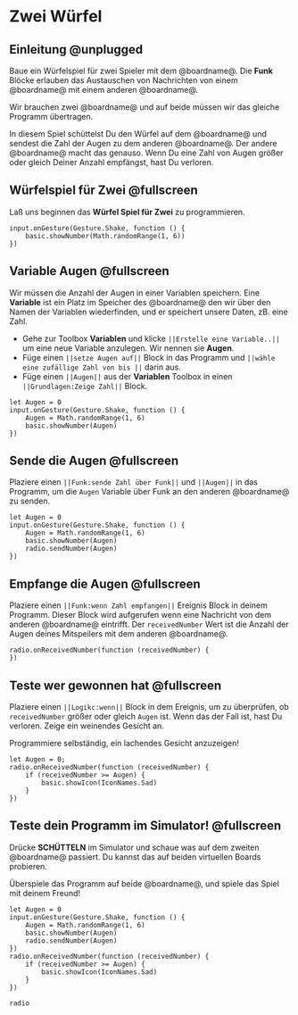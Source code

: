 # Zwei Würfel

## Einleitung @unplugged

Baue ein Würfelspiel für zwei Spieler mit dem @boardname@. Die **Funk** Blöcke erlauben das Austauschen von Nachrichten von einem @boardname@ mit einem anderen @boardname@.

Wir brauchen zwei @boardname@ und auf beide müssen wir das gleiche Programm übertragen.

In diesem Spiel schüttelst Du den Würfel auf dem @boardname@ und sendest die Zahl der Augen zu dem anderen @boardname@. Der andere @boardname@ macht das genauso. Wenn Du eine Zahl von Augen größer oder gleich Deiner Anzahl empfängst, hast Du verloren.

## Würfelspiel für Zwei @fullscreen

Laß uns beginnen das **Würfel Spiel für Zwei** zu programmieren.

```blocks
input.onGesture(Gesture.Shake, function () {
    basic.showNumber(Math.randomRange(1, 6))
})
```

## Variable Augen @fullscreen

Wir müssen die Anzahl der Augen in einer Variablen speichern. Eine **Variable** ist ein Platz im Speicher des @boardname@ den wir über den Namen der Variablen wiederfinden, und er speichert unsere Daten, zB. eine Zahl.

* Gehe zur Toolbox **Variablen** und klicke ``||Erstelle eine Variable..||`` um eine neue Variable anzulegen. Wir nennen sie **Augen**. 
* Füge einen ``||setze Augen auf||`` Block in das Programm und ``||wähle eine zufällige Zahl von bis ||`` darin aus.
* Füge einen ``||Augen||`` aus der **Variablen** Toolbox in einen ``||Grundlagen:Zeige Zahl||`` Block.

```blocks
let Augen = 0
input.onGesture(Gesture.Shake, function () {
    Augen = Math.randomRange(1, 6)
    basic.showNumber(Augen)
})
```

## Sende die Augen @fullscreen

Plaziere einen ``||Funk:sende Zahl über Funk||`` und ``||Augen||`` in das Programm, um die ``Augen`` Variable über Funk an den anderen @boardname@ zu senden.

```blocks
let Augen = 0
input.onGesture(Gesture.Shake, function () {
    Augen = Math.randomRange(1, 6)
    basic.showNumber(Augen)
    radio.sendNumber(Augen)
})
```

## Empfange die Augen @fullscreen

Plaziere einen ``||Funk:wenn Zahl empfangen||`` Ereignis Block in deinem Programm. Dieser Block wird aufgerufen wenn eine Nachricht von dem anderen @boardname@ eintrifft. Der ``receivedNumber`` Wert  ist die Anzahl der Augen deines Mitspeilers mit dem anderen @boardname@.

```blocks
radio.onReceivedNumber(function (receivedNumber) {
})
```

## Teste wer gewonnen hat @fullscreen

Plaziere einen ``||Logikc:wenn||`` Block in dem Ereignis, um zu überprüfen, ob ``receivedNumber`` größer oder gleich ``Augen`` ist. 
Wenn das der Fall ist, hast Du verloren. Zeige ein weinendes Gesicht an.

Programmiere selbständig, ein lachendes Gesicht anzuzeigen!

```blocks
let Augen = 0;
radio.onReceivedNumber(function (receivedNumber) {
    if (receivedNumber >= Augen) {
        basic.showIcon(IconNames.Sad)
    }
})
```

## Teste dein Programm im Simulator! @fullscreen

Drücke **SCHÜTTELN** im Simulator und schaue was auf dem zweiten @boardname@ passiert. Du kannst das auf beiden virtuellen Boards probieren.

Überspiele das Programm auf beide @boardname@, und spiele das Spiel mit deinem Freund!

```blocks
let Augen = 0
input.onGesture(Gesture.Shake, function () {
    Augen = Math.randomRange(1, 6)
    basic.showNumber(Augen)
    radio.sendNumber(Augen)
})
radio.onReceivedNumber(function (receivedNumber) {
    if (receivedNumber >= Augen) {
        basic.showIcon(IconNames.Sad)
    }
})
```

```package
radio
```
